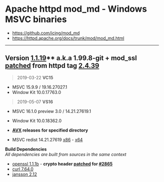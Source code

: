 # Apache httpd mod_md - Windows MSVC binaries #
- https://github.com/icing/mod_md
- https://httpd.apache.org/docs/trunk/mod/mod_md.html

----
## Version [1.1.19](https://github.com/icing/mod_md/tree/v1.1.19)** a.k.a 1.99.8-git + mod_ssl [patched](https://github.com/icing/mod_md/blob/master/patches/mod_ssl_md2-2.4.x.diff) from httpd tag [2.4.39](https://github.com/apache/httpd/tree/2.4.39)   
> 
> 2019-03-22   **VC15**
- MSVC 15.9.9 / 19.16.27027.1
- Window Kit 10.0.17763.0
>
> 2019-05-07 **VS16**
- MSVC 16.1.0 preview 3.0 / 14.21.27619.1
- Window Kit 10.0.18362.0  


- **[AVX](https://msdn.microsoft.com/fr-fr/library/jj620901.aspx) releases** __for specified directory__
- MSVC redist 14.21.27619 [x86](https://download.visualstudio.microsoft.com/download/pr/1a6314bb-c949-42e9-925f-1c0bf4eb00de/41482628dd05373a7c24b0d43ae1753e/vc_redist.x86.exe) - [x64](https://download.visualstudio.microsoft.com/download/pr/0eac0881-2173-4d79-bee7-fda4dccb0005/aa1dfcd3b6c304fa8b8b57d1e3d6ae63/vc_redist.x64.exe)

**Build Dependencies**  
*All dependencies are built from sources in the same context*
 - [openssl 1.1.1b](https://github.com/openssl/openssl/tree/OpenSSL_1_1_1b) - __crypto header [patched](https://github.com/openssl/openssl/commit/ef45aa14c5af024fcb8bef1c9007f3d1c115bd85) for [#2865](https://github.com/openssl/openssl/issues/2865)__
 - [curl 7.64.0](https://github.com/curl/curl/tree/curl-7_64_0)  
 - [jansson 2.12](https://github.com/akheron/jansson/tree/v2.12)
